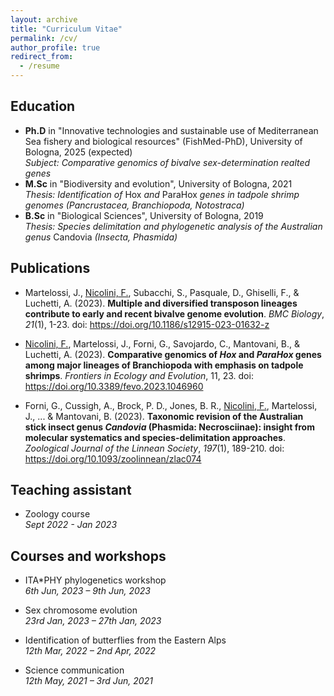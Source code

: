 ```yaml
---
layout: archive
title: "Curriculum Vitae"
permalink: /cv/
author_profile: true
redirect_from:
  - /resume
---
```


## Education

* **Ph.D** in "Innovative technologies and sustainable use of Mediterranean Sea fishery and biological resources" (FishMed-PhD), University of Bologna, 2025 (expected) \
*Subject: Comparative genomics of bivalve sex-determination realted genes*
* **M.Sc** in "Biodiversity and evolution", University of Bologna, 2021 \
*Thesis: Identification of* Hox *and* ParaHox *genes in tadpole shrimp genomes (Pancrustacea, Branchiopoda, Notostraca)*
* **B.Sc** in "Biological Sciences", University of Bologna, 2019 \
*Thesis: Species delimitation and phylogenetic analysis of the Australian genus* Candovia *(Insecta, Phasmida)*

## Publications

* Martelossi, J., <ins>Nicolini, F.</ins>, Subacchi, S., Pasquale, D., Ghiselli, F., & Luchetti, A. (2023). **Multiple and diversified transposon lineages contribute to early and recent bivalve genome evolution**. *BMC Biology*, *21*(1), 1-23. doi: https://doi.org/10.1186/s12915-023-01632-z

* <ins>Nicolini, F.</ins>, Martelossi, J., Forni, G., Savojardo, C., Mantovani, B., & Luchetti, A. (2023). **Comparative genomics of *Hox* and *ParaHox* genes among major lineages of Branchiopoda with emphasis on tadpole shrimps**. *Frontiers in Ecology and Evolution*, 11, 23. doi: https://doi.org/10.3389/fevo.2023.1046960

* Forni, G., Cussigh, A., Brock, P. D., Jones, B. R., <ins>Nicolini, F.</ins>, Martelossi, J., ... & Mantovani, B. (2023). **Taxonomic revision of the Australian stick insect genus *Candovia* (Phasmida: Necrosciinae): insight from molecular systematics and species-delimitation approaches**. *Zoological Journal of the Linnean Society*, *197*(1), 189-210. doi: https://doi.org/10.1093/zoolinnean/zlac074

## Teaching assistant

* Zoology course\
  *Sept 2022 - Jan 2023*

## Courses and workshops

* ITA\*PHY phylogenetics workshop\
  *6th Jun, 2023 – 9th Jun, 2023*

* Sex chromosome evolution\
  *23rd Jan, 2023 – 27th Jan, 2023*

* Identification of butterflies from the Eastern Alps\
  *12th Mar, 2022 – 2nd Apr, 2022*

* Science communication\
  *12th May, 2021 – 3rd Jun, 2021*